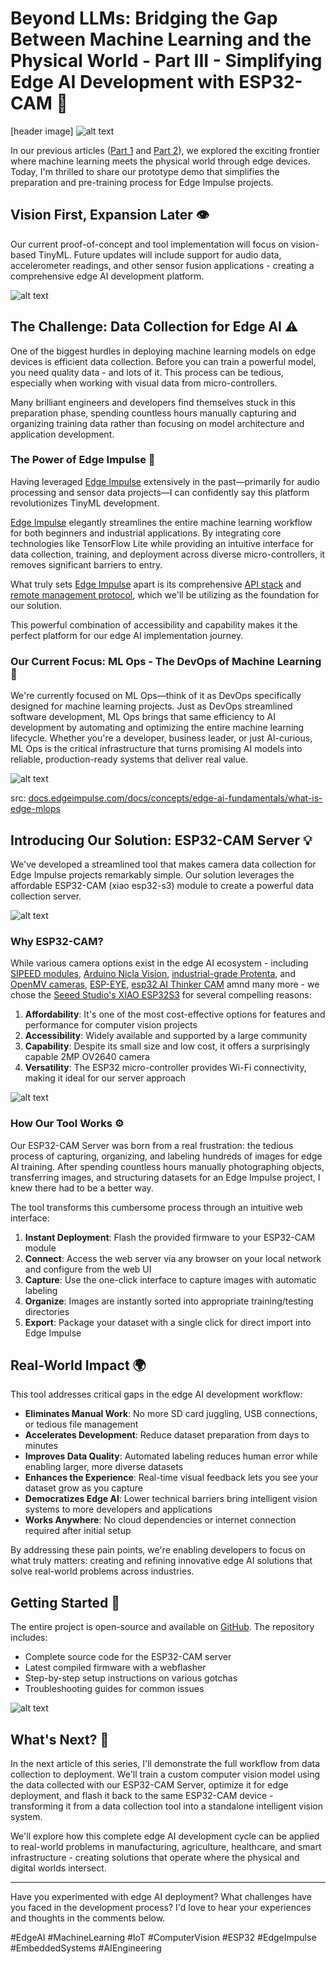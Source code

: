 # Beyond LLMs: Bridging the Gap Between Machine Learning and the Physical World - Part III - Simplifying Edge AI Development with ESP32-CAM 🚀

[header image]
![alt text](assets/PXL_20250224_233042468.PORTRAIT.jpg)

In our previous articles ([Part 1](https://www.linkedin.com/pulse/beyond-llms-bridging-gap-between-machine-learning-physical-p2mde/?trackingId=sKysxhm8DnCIcDfVqIgpPw%3D%3D) and [Part 2](https://www.linkedin.com/pulse/beyond-llms-bridging-gap-between-machine-learning-physical-cwaee/?trackingId=PA2T31JRKSmbr3Gov2Z2Ag%3D%3D)), we explored the exciting frontier where machine learning meets the physical world through edge devices. Today, I'm thrilled to share our prototype demo that simplifies the preparation and pre-training process for Edge Impulse projects.

## Vision First, Expansion Later 👁️

Our current proof-of-concept and tool implementation will focus on vision-based TinyML. Future updates will include support for audio data, accelerometer readings, and other sensor fusion applications - creating a comprehensive edge AI development platform.

![alt text](assets/AiTHinkerCamContraption.png)


## The Challenge: Data Collection for Edge AI ⚠️

One of the biggest hurdles in deploying machine learning models on edge devices is efficient data collection. Before you can train a powerful model, you need quality data - and lots of it. This process can be tedious, especially when working with visual data from micro-controllers.

Many brilliant engineers and developers find themselves stuck in this preparation phase, spending countless hours manually capturing and organizing training data rather than focusing on model architecture and application development.

### The Power of Edge Impulse 🔧

Having leveraged [Edge Impulse](https://edgeimpulse.com/) extensively in the past—primarily for audio processing and sensor data projects—I can confidently say this platform revolutionizes TinyML development.

[Edge Impulse](https://edgeimpulse.com/) elegantly streamlines the entire machine learning workflow for both beginners and industrial applications. By integrating core technologies like TensorFlow Lite while providing an intuitive interface for data collection, training, and deployment across diverse micro-controllers, it removes significant barriers to entry. 

What truly sets [Edge Impulse](https://edgeimpulse.com/) apart is its comprehensive [API stack](https://docs.edgeimpulse.com/reference) and [remote management protocol](https://docs.edgeimpulse.com/reference/remote-management/remote-management-websocket), which we'll be utilizing as the foundation for our solution. 

This powerful combination of accessibility and capability makes it the perfect platform for our edge AI implementation journey.

### Our Current Focus: ML Ops - The DevOps of Machine Learning 🔄

We're currently focused on ML Ops—think of it as DevOps specifically designed for machine learning projects. Just as DevOps streamlined software development, ML Ops brings that same efficiency to AI development by automating and optimizing the entire machine learning lifecycle. Whether you're a developer, business leader, or just AI-curious, ML Ops is the critical infrastructure that turns promising AI models into reliable, production-ready systems that deliver real value.

![alt text](assets/mlops_image.png)

src: [docs.edgeimpulse.com/docs/concepts/edge-ai-fundamentals/what-is-edge-mlops](https://docs.edgeimpulse.com/docs/concepts/edge-ai-fundamentals/what-is-edge-mlops)

## Introducing Our Solution: ESP32-CAM Server 💡

We've developed a streamlined tool that makes camera data collection for Edge Impulse projects remarkably simple. Our solution leverages the affordable ESP32-CAM (xiao esp32-s3) module to create a powerful data collection server.

![alt text](assets/ScreenRecording2025-02-25at23.09.52.gif)

### Why ESP32-CAM?

While various camera options exist in the edge AI ecosystem - including [SIPEED modules](https://sipeed.com/solution), [Arduino Nicla Vision](https://docs.arduino.cc/hardware/nicla-vision), [industrial-grade Protenta](https://www.arduino.cc/pro/hardware-product-portenta-vision-shield/), and [OpenMV cameras](https://openmv.io/?srsltid=AfmBOoosgB-C9MItnlP3IU2b9ZFk1MMIADtriZtira1mYrOw5Ea5YgUw), [ESP-EYE](https://www.espressif.com/en/products/devkits/esp-eye/overview), [esp32 AI Thinker CAM](https://www.berrybase.de/esp32-cam-development-board-inkl.-ov2640-kameramodul) amnd many more - we chose the [Seeed Studio's XIAO ESP32S3](https://wiki.seeedstudio.com/xiao_esp32s3_getting_started/) for several compelling reasons:

1. **Affordability**: It's one of the most cost-effective options for features and performance for computer vision projects
2. **Accessibility**: Widely available and supported by a large community
3. **Capability**: Despite its small size and low cost, it offers a surprisingly capable 2MP OV2640 camera
4. **Versatility**: The ESP32 micro-controller provides Wi-Fi connectivity, making it ideal for our server approach

![alt text](xiao_with_cooling_contraption_and_gorilla_po_mount_render.png)

### How Our Tool Works ⚙️

Our ESP32-CAM Server was born from a real frustration: the tedious process of capturing, organizing, and labeling hundreds of images for edge AI training. After spending countless hours manually photographing objects, transferring images, and structuring datasets for an Edge Impulse project, I knew there had to be a better way.

The tool transforms this cumbersome process through an intuitive web interface:

1. **Instant Deployment**: Flash the provided firmware to your ESP32-CAM module
2. **Connect**: Access the web server via any browser on your local network and configure from the web UI
3. **Capture**: Use the one-click interface to capture images with automatic labeling
4. **Organize**: Images are instantly sorted into appropriate training/testing directories
5. **Export**: Package your dataset with a single click for direct import into Edge Impulse

## Real-World Impact 🌍

This tool addresses critical gaps in the edge AI development workflow:

- **Eliminates Manual Work**: No more SD card juggling, USB connections, or tedious file management
- **Accelerates Development**: Reduce dataset preparation from days to minutes
- **Improves Data Quality**: Automated labeling reduces human error while enabling larger, more diverse datasets
- **Enhances the Experience**: Real-time visual feedback lets you see your dataset grow as you capture
- **Democratizes Edge AI**: Lower technical barriers bring intelligent vision systems to more developers and applications
- **Works Anywhere**: No cloud dependencies or internet connection required after initial setup

By addressing these pain points, we're enabling developers to focus on what truly matters: creating and refining innovative edge AI solutions that solve real-world problems across industries.

## Getting Started 🚦

The entire project is open-source and available on [GitHub](https://github.com/dattazigzag/EI_ESP32_CAM_SERVER). The repository includes:

- Complete source code for the ESP32-CAM server
- Latest compiled firmware with a webflasher 
- Step-by-step setup instructions on various gotchas
- Troubleshooting guides for common issues

![alt text](<assets/Screenshot 2025-02-26 at 00.19.24.png>)

## What's Next? 🔮

In the next article of this series, I'll demonstrate the full workflow from data collection to deployment. We'll train a custom computer vision model using the data collected with our ESP32-CAM Server, optimize it for edge deployment, and flash it back to the same ESP32-CAM device - transforming it from a data collection tool into a standalone intelligent vision system.

We'll explore how this complete edge AI development cycle can be applied to real-world problems in manufacturing, agriculture, healthcare, and smart infrastructure - creating solutions that operate where the physical and digital worlds intersect.

---

Have you experimented with edge AI deployment? What challenges have you faced in the development process? I'd love to hear your experiences and thoughts in the comments below.

#EdgeAI #MachineLearning #IoT #ComputerVision #ESP32 #EdgeImpulse #EmbeddedSystems #AIEngineering
